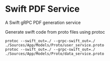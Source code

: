 # Swift PDF Service
A Swift gRPC PDF generation service

Generate swift code from proto files using protoc

```
protoc --swift_out=./ --grpc-swift_out=./ ./Sources/App/Models/Proto/user_service.proto 
protoc --swift_out=./ --grpc-swift_out=./ ./Sources/App/Models/Proto/data_service.proto
```
